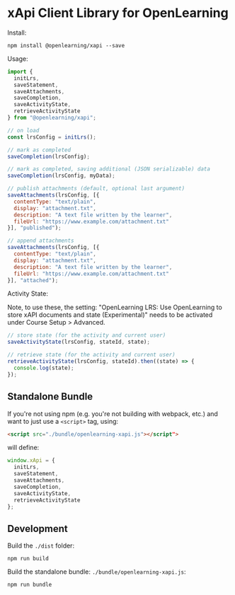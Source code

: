 # xApi Client Library for OpenLearning

Install:

```
npm install @openlearning/xapi --save 
```

Usage:

```javascript
import {
  initLrs,
  saveStatement,
  saveAttachments,
  saveCompletion,
  saveActivityState,
  retrieveActivityState
} from "@openlearning/xapi";

// on load
const lrsConfig = initLrs();

// mark as completed
saveCompletion(lrsConfig);

// mark as completed, saving additional (JSON serializable) data
saveCompletion(lrsConfig, myData);

// publish attachments (default, optional last argument)
saveAttachments(lrsConfig, [{
  contentType: "text/plain",
  display: "attachment.txt",
  description: "A text file written by the learner",
  fileUrl: "https://www.example.com/attachment.txt"
}], "published");

// append attachments
saveAttachments(lrsConfig, [{
  contentType: "text/plain",
  display: "attachment.txt",
  description: "A text file written by the learner",
  fileUrl: "https://www.example.com/attachment.txt"
}], "attached");
```

Activity State:

Note, to use these, the setting: "OpenLearning LRS: Use OpenLearning to store xAPI documents and state (Experimental)"
needs to be activated under Course Setup > Advanced.
```javascript
// store state (for the activity and current user)
saveActivityState(lrsConfig, stateId, state);

// retrieve state (for the activity and current user)
retrieveActivityState(lrsConfig, stateId).then((state) => {
  console.log(state);
});

```

## Standalone Bundle

If you're not using npm (e.g. you're not building with webpack, etc.) and want to just use a `<script>` tag, using:

```html
<script src="./bundle/openlearning-xapi.js"></script">
```

will define:
```javascript
window.xApi = {
  initLrs,
  saveStatement,
  saveAttachments,
  saveCompletion,
  saveActivityState,
  retrieveActivityState
};
```

## Development

Build the `./dist` folder:
```
npm run build
```

Build the standalone bundle: `./bundle/openlearning-xapi.js`:
```
npm run bundle
```
